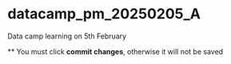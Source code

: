 # datacamp_pm_20250205_A
Data camp learning on 5th February


** You must click **commit changes**, otherwise it will not be saved
